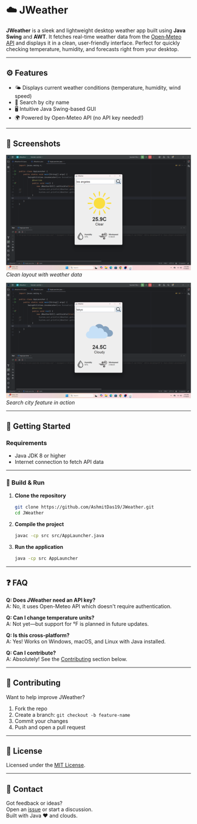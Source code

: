 
# ☁️ JWeather

**JWeather** is a sleek and lightweight desktop weather app built using **Java Swing** and **AWT**. It fetches real-time weather data from the [Open‑Meteo API](https://open-meteo.com/) and displays it in a clean, user-friendly interface. Perfect for quickly checking temperature, humidity, and forecasts right from your desktop.

---

## ⚙️ Features

- 🌤️ Displays current weather conditions (temperature, humidity, wind speed)
- 🌇 Search by city name
- 🖥️ Intuitive Java Swing-based GUI
- 🌍 Powered by Open‑Meteo API (no API key needed!)

---

## 📸 Screenshots

![Main Interface](ss1.png)  
*Clean layout with weather data*

![City Search](ss2.png)  
*Search city feature in action*

---

## 🚀 Getting Started

### Requirements

- Java JDK 8 or higher  
- Internet connection to fetch API data

---

### 🔧 Build & Run

1. **Clone the repository**
   ```bash
   git clone https://github.com/AshmitDas19/JWeather.git
   cd JWeather
   ```

2. **Compile the project**
   ```bash
   javac -cp src src/AppLauncher.java
   ```

3. **Run the application**
   ```bash
   java -cp src AppLauncher
   ```

---

## ❓ FAQ

**Q: Does JWeather need an API key?**  
A: No, it uses Open-Meteo API which doesn't require authentication.

**Q: Can I change temperature units?**  
A: Not yet—but support for °F is planned in future updates.

**Q: Is this cross-platform?**  
A: Yes! Works on Windows, macOS, and Linux with Java installed.

**Q: Can I contribute?**  
A: Absolutely! See the [Contributing](#-contributing) section below.

---

## 🤝 Contributing

Want to help improve JWeather?

1. Fork the repo  
2. Create a branch: `git checkout -b feature-name`  
3. Commit your changes  
4. Push and open a pull request

---

## 📜 License

Licensed under the [MIT License](LICENSE).

---

## 💬 Contact

Got feedback or ideas?  
Open an [issue](https://github.com/AshmitDas19/JWeather/issues) or start a discussion.  
Built with Java ❤️ and clouds.
